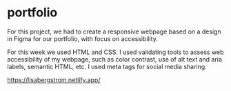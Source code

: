 # portfolio

For this project, we had to create a responsive webpage based on a design in Figma for our portfolio, with focus on accessibility.

For this week we used HTML and CSS. I used validating tools to assess web accessibility of my webpage, such as color contrast, use of alt text and aria labels, semantic HTML, etc. I used meta tags for social media sharing. 

https://lisabergstrom.netlify.app/
